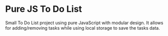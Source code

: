 # Pure JS To Do List
Small To Do List project using pure JavaScript with modular design.
It allows for adding/removing tasks while using local storage to save
the tasks data.